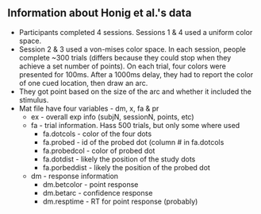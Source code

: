 
## Information about Honig et al.'s data

- Participants completed 4 sessions. Sessions 1 & 4 used a uniform color space.
- Session 2 & 3 used a von-mises color space. In each session, people complete
~300 trials (differs because they could stop when they achieve a set number of
points). On each trial, four colors were presented for 100ms. After a 1000ms
delay, they had to report the color of one cued location, then draw an arc.
- They got point based on the size of the arc and whether it included the
stimulus.
- Mat file have four variables - dm, x, fa & pr
    - ex - overall exp info (subjN, sessionN, points, etc)
    - fa - trial information. Hass 500 trials, but only some where used
        - fa.dotcols - color of the four dots
        - fa.probed - id of the probed dot (column # in fa.dotcols
        - fa.probedcol - color of probed dot
        - fa.dotdist - likely the position of the study dots
        - fa.porbeddist - likely the position of the probed dot
    - dm - response information
        - dm.betcolor - point response
        - dm.betarc - confidence response
        - dm.resptime - RT for point response (probably)
